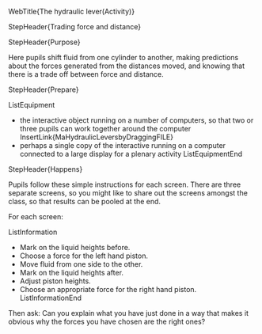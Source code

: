 WebTitle{The hydraulic lever(Activity)}

StepHeader{Trading force and distance}

StepHeader{Purpose}

Here pupils shift fluid from one cylinder to another, making predictions about the forces generated from the distances moved, and knowing that there is a trade off between force and distance.

StepHeader{Prepare}

ListEquipment
- the interactive object running on a number of computers, so that two or three pupils can work together around the computer InsertLink{MaHydraulicLeversbyDraggingFILE}
- perhaps a single copy of the interactive running on a computer connected to a large display for a plenary activity
ListEquipmentEnd

StepHeader{Happens}

Pupils follow these simple instructions for each screen. There are three separate screens, so you might like to share out the screens amongst the class, so that results can be pooled at the end.

For each screen:

ListInformation
- Mark on the liquid heights before.
- Choose a force for the left hand piston.
- Move fluid from one side to the other.
- Mark on the liquid heights after.
- Adjust piston heights.
- Choose an appropriate force for the right hand piston.
ListInformationEnd

Then ask: Can you explain what you have just done in a way that makes it obvious why the forces you have chosen are the right ones?

 
 
